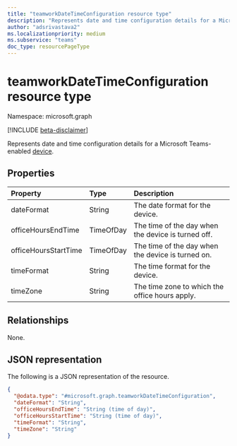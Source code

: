 ```yaml
---
title: "teamworkDateTimeConfiguration resource type"
description: "Represents date and time configuration details for a Microsoft Teams-enabled device."
author: "adsrivastava2"
ms.localizationpriority: medium
ms.subservice: "teams"
doc_type: resourcePageType
---
```


# teamworkDateTimeConfiguration resource type

Namespace: microsoft.graph

[!INCLUDE [beta-disclaimer](../../includes/beta-disclaimer.md)]

Represents date and time configuration details for a Microsoft Teams-enabled [device](../resources/teamworkdevice.md).

## Properties
|Property|Type|Description|
|:---|:---|:---|
|dateFormat|String|The date format for the device.|
|officeHoursEndTime|TimeOfDay|The time of the day when the device is turned off.|
|officeHoursStartTime|TimeOfDay|The time of the day when the device is turned on.|
|timeFormat|String|The time format for the device.|
|timeZone|String|The time zone to which the office hours apply.|

## Relationships
None.

## JSON representation
The following is a JSON representation of the resource.
<!-- {
  "blockType": "resource",
  "@odata.type": "microsoft.graph.teamworkDateTimeConfiguration"
}
-->
``` json
{
  "@odata.type": "#microsoft.graph.teamworkDateTimeConfiguration",
  "dateFormat": "String",
  "officeHoursEndTime": "String (time of day)",
  "officeHoursStartTime": "String (time of day)",
  "timeFormat": "String",
  "timeZone": "String"
}
```

